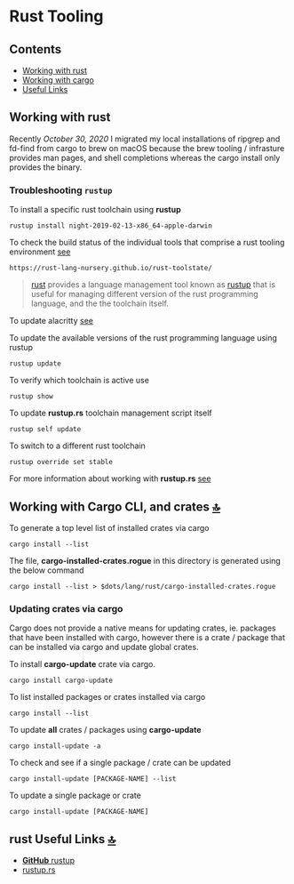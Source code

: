 # Rust Tooling

## Contents

<a id="contents"></a>

- [Working with rust](#working-with-rust)
- [Working with cargo](#working-with-cargo)
- [Useful Links](#rust-useful-links)

## Working with rust 

<a id="working-with-rust"></a>

Recently _October 30, 2020_ I migrated my local installations of ripgrep and fd-find from cargo to brew on macOS because the brew tooling / infrasture provides man pages, and shell completions whereas the cargo install only provides the binary.

### Troubleshooting `rustup`

To install a specific rust toolchain using **rustup**

```shell
rustup install night-2019-02-13-x86_64-apple-darwin
```

To check the build status of the individual tools that comprise a rust tooling environment [see](https://rust-lang-nursery.github.io/rust-toolstate)

```shell
https://rust-lang-nursery.github.io/rust-toolstate/
```

> [rust](https://www.rust-lang.org/en-US/) provides a language management tool known as [rustup](https://github.com/rust-lang-nursery/rustup.rs) that is useful for managing different version of the rust programming language, and the the toolchain itself.

To update alacritty [see](https://github.com/ipatch/dotfiles/wiki/terminal-emulator-Notes#upgrading-alacritty-on-macos)

To update the available versions of the rust programming language using rustup

```shell
rustup update
```

To verify which toolchain is active use

```shell
rustup show
```

To update **rustup.rs** toolchain management script itself

```shell
rustup self update
```

To switch to a different rust toolchain

```shell
rustup override set stable
```

For more information about working with **rustup.rs** [see](https://github.com/rust-lang-nursery/rustup.rs/)


## Working with Cargo CLI, and crates [🔝](#contents)

<a id="working-with-cargo"></a>

To generate a top level list of installed crates via cargo

```shell
cargo install --list
```

The file, **cargo-installed-crates.rogue** in this directory is generated using the below command

```shell
cargo install --list > $dots/lang/rust/cargo-installed-crates.rogue
```


### Updating crates via cargo

<a id="updating-crates-with-cargo"></a>

Cargo does not provide a native means for updating crates, ie. packages that have been installed with cargo, however there is a crate / package that can be installed via cargo and update global crates.

To install **cargo-update** crate via cargo.

```shell
cargo install cargo-update
```

To list installed packages or crates installed via cargo

```shell
cargo install --list
```

To update **all** crates / packages using **cargo-update**

```shell
cargo install-update -a
```

To check and see if a single package / crate can be updated

```shell
cargo install-update [PACKAGE-NAME] --list
```

To update a single package or crate

```shell
cargo install-update [PACKAGE-NAME]
```

## rust Useful Links [🔝](#contents)

<a id="rust-useful-links"></a>

- [**GitHub** rustup](https://github.com/rust-lang-nursery/rustup.rs)
- [rustup.rs](https://rustup.rs/)
